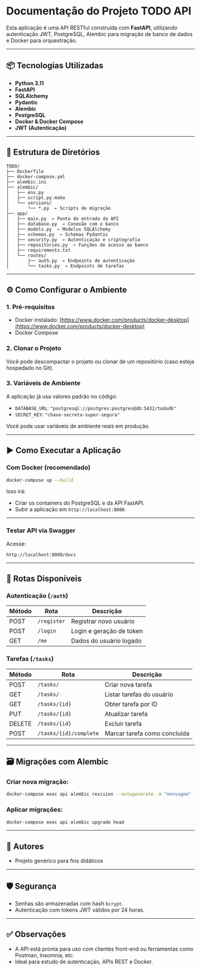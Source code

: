 
# Documentação do Projeto TODO API

Esta aplicação é uma API RESTful construída com **FastAPI**, utilizando autenticação JWT, PostgreSQL, Alembic para migração de banco de dados e Docker para orquestração.

---

## 📦 Tecnologias Utilizadas

- **Python 3.11**
- **FastAPI**
- **SQLAlchemy**
- **Pydantic**
- **Alembic**
- **PostgreSQL**
- **Docker & Docker Compose**
- **JWT (Autenticação)**

---

## 📁 Estrutura de Diretórios

```
TODO/
├── Dockerfile
├── docker-compose.yml
├── alembic.ini
├── alembic/
│   ├── env.py
│   ├── script.py.mako
│   └── versions/
│       └── *.py  ← Scripts de migração
├── app/
│   ├── main.py  ← Ponto de entrada da API
│   ├── database.py  ← Conexão com o banco
│   ├── models.py  ← Modelos SQLAlchemy
│   ├── schemas.py  ← Schemas Pydantic
│   ├── security.py  ← Autenticação e criptografia
│   ├── repositories.py  ← Funções de acesso ao banco
│   ├── requirements.txt
│   └── routes/
│       ├── auth.py  ← Endpoints de autenticação
│       └── tasks.py  ← Endpoints de tarefas
```

---

## ⚙️ Como Configurar o Ambiente

### 1. Pré-requisitos

- Docker instalado: [https://www.docker.com/products/docker-desktop](https://www.docker.com/products/docker-desktop)
- Docker Compose

### 2. Clonar o Projeto

Você pode descompactar o projeto ou clonar de um repositório (caso esteja hospedado no Git).

### 3. Variáveis de Ambiente

A aplicação já usa valores padrão no código:

- `DATABASE_URL`: `"postgresql://postgres:postgres@db:5432/tododb"`
- `SECRET_KEY`: `"chave-secreta-super-segura"`

Você pode usar variáveis de ambiente reais em produção.

---

## ▶️ Como Executar a Aplicação

### Com Docker (recomendado)

```bash
docker-compose up --build
```

Isso irá:
- Criar os containers do PostgreSQL e da API FastAPI.
- Subir a aplicação em `http://localhost:8000`.

---

### Testar API via Swagger

Acesse:

```
http://localhost:8000/docs
```

---

## 🧪 Rotas Disponíveis

### Autenticação (`/auth`)

| Método | Rota          | Descrição                  |
|--------|---------------|----------------------------|
| POST   | `/register`   | Registrar novo usuário     |
| POST   | `/login`      | Login e geração de token   |
| GET    | `/me`         | Dados do usuário logado    |

### Tarefas (`/tasks`)

| Método | Rota              | Descrição                          |
|--------|-------------------|------------------------------------|
| POST   | `/tasks/`         | Criar nova tarefa                  |
| GET    | `/tasks/`         | Listar tarefas do usuário          |
| GET    | `/tasks/{id}`     | Obter tarefa por ID                |
| PUT    | `/tasks/{id}`     | Atualizar tarefa                   |
| DELETE | `/tasks/{id}`     | Excluir tarefa                     |
| POST   | `/tasks/{id}/complete` | Marcar tarefa como concluída  |

---

## 🗃️ Migrações com Alembic

### Criar nova migração:

```bash
docker-compose exec api alembic revision --autogenerate -m "mensagem"
```

### Aplicar migrações:

```bash
docker-compose exec api alembic upgrade head
```

---

## 👤 Autores

- Projeto genérico para fins didáticos

---

## 🛡️ Segurança

- Senhas são armazenadas com hash `bcrypt`.
- Autenticação com tokens JWT válidos por 24 horas.

---

## ✅ Observações

- A API está pronta para uso com clientes front-end ou ferramentas como Postman, Insomnia, etc.
- Ideal para estudo de autenticação, APIs REST e Docker.
